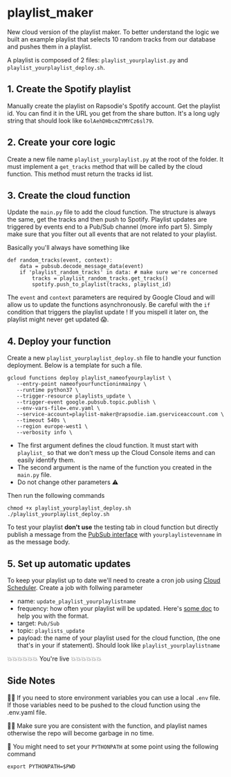 # playlist_maker
New cloud version of the playlist maker.
To better understand the logic we built an example playlist that selects 10 random tracks from our database and pushes them in a playlist.

A playlist is composed of 2 files: `playlist_yourplaylist.py` and `playlist_yourplaylist_deploy.sh`.

## 1. Create the Spotify playlist
Manually create the playlist on Rapsodie's Spotify account. 
Get the playlist id. You can find it in the URL you get from the share button. It's a long ugly string that should look like `6olAehDHbcmZYMYCz6sl79`.

## 2. Create your core logic
Create a new file name `playlist_yourplaylist.py` at the root of the folder.
It must implement a `get_tracks` method that will be called by the cloud function. This method must return the tracks id list.

## 3. Create the cloud function
Update the `main.py` file to add the cloud function. The structure is always the same, get the tracks and then push to Spotify.
Playlist updates are triggered by events end to a Pub/Sub channel (more info part 5). Simply make sure that you filter out all events that are not related to your playlist.

Basically you'll always have something like
```
def random_tracks(event, context):
    data = pubsub.decode_message_data(event)
    if 'playlist_random_tracks' in data: # make sure we're concerned
        tracks = playlist_random_tracks.get_tracks()
        spotify.push_to_playlist(tracks, playlist_id)
```
The `event` and `context` parameters are required by Google Cloud and will allow us to update the functions asynchronously.
Be careful with the `if` condition that triggers the playlist update ! If you mispell it later on, the playlist might never get updated 😱.

## 4. Deploy your function
Create a new `playlist_yourplaylist_deploy.sh` file to handle your function deployment.
Below is a template for such a file.
```
gcloud functions deploy playlist_nameofyourplaylist \
   --entry-point nameofyourfunctioninmainpy \
   --runtime python37 \
   --trigger-resource playlists_update \
   --trigger-event google.pubsub.topic.publish \
   --env-vars-file=.env.yaml \
   --service-account=playlist-maker@rapsodie.iam.gserviceaccount.com \
   --timeout 540s \
   --region europe-west1 \
   --verbosity info \
```

- The first argument defines the cloud function. It must start with `playlist_` so that we don't mess up the Cloud Console items and can easily identify them.
- The second argument is the name of the function you created in the `main.py` file.
- Do not change other parameters ⚠️

Then run the following commands
```
chmod +x playlist_yourplaylist_deploy.sh
./playlist_yourplaylist_deploy.sh
```

To test your playlist **don't use** the testing tab in cloud function but directly publish a message from the [PubSub interface](https://console.cloud.google.com/cloudpubsub/topic/detail/playlists_update?project=rapsodie&authuser=2&modal=publishmessage) with `yourplaylistevenname` in as the message body.

## 5. Set up automatic updates
To keep your playlist up to date we'll need to create a cron job using [Cloud Scheduler](https://console.cloud.google.com/cloudscheduler?project=rapsodie).
Create a job with follwing parameter
- name: `update_playlist_yourplaylistname`
- frequency: how often your playlist will be updated. Here's [some doc](https://cloud.google.com/scheduler/docs/configuring/cron-job-schedules?authuser=2#defining_the_job_schedule) to help you with the format.
- target: `Pub/Sub`
- topic: `playlists_update`
- payload: the name of your playlist used for the cloud function, (the one that's in your if statement). Should look like `playlist_yourplaylistname`

💥💥💥💥💥💥 You're live 💥💥💥💥💥💥

## Side Notes
🕵️‍♀️ If you need to store environment variables you can use a local `.env` file. If those variables need to be pushed to the cloud function using the .env.yaml file.

👨‍🏫 Make sure you are consistent with the function, and playlist names otherwise the repo will become garbage in no time.


🐍 You might need to set your `PYTHONPATH` at some point using the following command
```
export PYTHONPATH=$PWD
```
